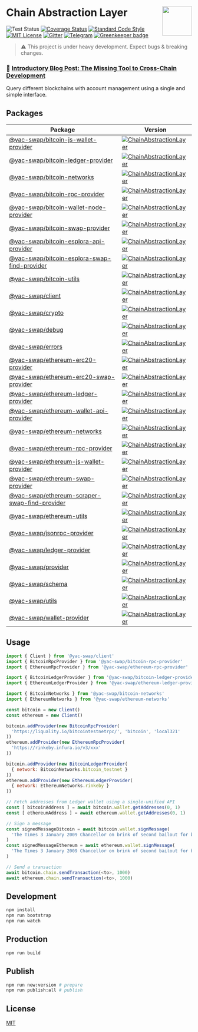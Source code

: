 # Chain Abstraction Layer <img align="right" src="https://raw.githubusercontent.com/liquality/chainabstractionlayer/master/liquality-logo.png" height="80px" />


![Test Status](https://github.com/liquality/chainabstractionlayer/workflows/test/badge.svg)
[![Coverage Status](https://coveralls.io/repos/github/liquality/chainabstractionlayer/badge.svg?branch=master)](https://coveralls.io/github/liquality/chainabstractionlayer?branch=master)
[![Standard Code Style](https://img.shields.io/badge/codestyle-standard-brightgreen.svg)](https://github.com/standard/standard)
[![MIT License](https://img.shields.io/badge/license-MIT-brightgreen.svg)](./LICENSE.md)
[![Gitter](https://img.shields.io/gitter/room/liquality/Lobby.svg)](https://gitter.im/liquality/Lobby?source=orgpage)
[![Telegram](https://img.shields.io/badge/chat-on%20telegram-blue.svg)](https://t.me/Liquality) [![Greenkeeper badge](https://badges.greenkeeper.io/liquality/chainabstractionlayer.svg)](https://greenkeeper.io/)

> :warning: This project is under heavy development. Expect bugs & breaking changes.

### :pencil: [Introductory Blog Post: The Missing Tool to Cross-Chain Development](https://medium.com/liquality/the-missing-tool-to-cross-chain-development-2ebfe898efa1)

Query different blockchains with account management using a single and simple interface.

## Packages

|Package|Version|
|---|---|
|[@yac-swap/bitcoin-js-wallet-provider](./packages/bitcoin-js-wallet-provider)|[![ChainAbstractionLayer](https://img.shields.io/npm/v/@yac-swap/bitcoin-js-wallet-provider.svg)](https://npmjs.com/package/@yac-swap/bitcoin-js-wallet-provider)|
|[@yac-swap/bitcoin-ledger-provider](./packages/bitcoin-ledger-provider)|[![ChainAbstractionLayer](https://img.shields.io/npm/v/@yac-swap/bitcoin-ledger-provider.svg)](https://npmjs.com/package/@yac-swap/bitcoin-ledger-provider)|
|[@yac-swap/bitcoin-networks](./packages/bitcoin-networks)|[![ChainAbstractionLayer](https://img.shields.io/npm/v/@yac-swap/bitcoin-networks.svg)](https://npmjs.com/package/@yac-swap/bitcoin-networks)|
|[@yac-swap/bitcoin-rpc-provider](./packages/bitcoin-rpc-provider)|[![ChainAbstractionLayer](https://img.shields.io/npm/v/@yac-swap/bitcoin-rpc-provider.svg)](https://npmjs.com/package/@yac-swap/bitcoin-rpc-provider)|
|[@yac-swap/bitcoin-wallet-node-provider](./packages/bitcoin-node-wallet-provider)|[![ChainAbstractionLayer](https://img.shields.io/npm/v/@yac-swap/bitcoin-node-wallet-provider.svg)](https://npmjs.com/package/@yac-swap/bitcoin-node-wallet-provider)|
|[@yac-swap/bitcoin-swap-provider](./packages/bitcoin-swap-provider)|[![ChainAbstractionLayer](https://img.shields.io/npm/v/@yac-swap/bitcoin-swap-provider.svg)](https://npmjs.com/package/@yac-swap/bitcoin-swap-provider)|
|[@yac-swap/bitcoin-esplora-api-provider](./packages/bitcoin-esplora-api-provider)|[![ChainAbstractionLayer](https://img.shields.io/npm/v/@yac-swap/bitcoin-esplora-api-provider.svg)](https://npmjs.com/package/@yac-swap/bitcoin-esplora-api-provider)|
|[@yac-swap/bitcoin-esplora-swap-find-provider](./packages/bitcoin-esplora-swap-find-provider)|[![ChainAbstractionLayer](https://img.shields.io/npm/v/@yac-swap/bitcoin-esplora-swap-find-provider.svg)](https://npmjs.com/package/@yac-swap/bitcoin-esplora-swap-find-provider)|
|[@yac-swap/bitcoin-utils](./packages/bitcoin-utils)|[![ChainAbstractionLayer](https://img.shields.io/npm/v/@yac-swap/bitcoin-utils.svg)](https://npmjs.com/package/@yac-swap/bitcoin-utils)|
|[@yac-swap/client](./packages/client)|[![ChainAbstractionLayer](https://img.shields.io/npm/v/@yac-swap/client.svg)](https://npmjs.com/package/@yac-swap/client)|
|[@yac-swap/crypto](./packages/crypto)|[![ChainAbstractionLayer](https://img.shields.io/npm/v/@yac-swap/crypto.svg)](https://npmjs.com/package/@yac-swap/crypto)|
|[@yac-swap/debug](./packages/debug)|[![ChainAbstractionLayer](https://img.shields.io/npm/v/@yac-swap/debug.svg)](https://npmjs.com/package/@yac-swap/debug)|
|[@yac-swap/errors](./packages/errors)|[![ChainAbstractionLayer](https://img.shields.io/npm/v/@yac-swap/errors.svg)](https://npmjs.com/package/@yac-swap/errors)|
|[@yac-swap/ethereum-erc20-provider](./packages/ethereum-erc20-provider)|[![ChainAbstractionLayer](https://img.shields.io/npm/v/@yac-swap/ethereum-erc20-provider.svg)](https://npmjs.com/package/@yac-swap/ethereum-erc20-provider)|
|[@yac-swap/ethereum-erc20-swap-provider](./packages/ethereum-erc20-swap-provider)|[![ChainAbstractionLayer](https://img.shields.io/npm/v/@yac-swap/ethereum-erc20-swap-provider.svg)](https://npmjs.com/package/@yac-swap/ethereum-erc20-swap-provider)|
|[@yac-swap/ethereum-ledger-provider](./packages/ethereum-ledger-provider)|[![ChainAbstractionLayer](https://img.shields.io/npm/v/@yac-swap/ethereum-ledger-provider.svg)](https://npmjs.com/package/@yac-swap/ethereum-ledger-provider)|
|[@yac-swap/ethereum-wallet-api-provider](./packages/ethereum-wallet-api-provider)|[![ChainAbstractionLayer](https://img.shields.io/npm/v/@yac-swap/ethereum-wallet-api-provider.svg)](https://npmjs.com/package/@yac-swap/ethereum-wallet-api-provider)|
|[@yac-swap/ethereum-networks](./packages/ethereum-networks)|[![ChainAbstractionLayer](https://img.shields.io/npm/v/@yac-swap/ethereum-networks.svg)](https://npmjs.com/package/@yac-swap/ethereum-networks)|
|[@yac-swap/ethereum-rpc-provider](./packages/ethereum-rpc-provider)|[![ChainAbstractionLayer](https://img.shields.io/npm/v/@yac-swap/ethereum-rpc-provider.svg)](https://npmjs.com/package/@yac-swap/ethereum-rpc-provider)|
|[@yac-swap/ethereum-js-wallet-provider](./packages/ethereum-js-wallet-provider)|[![ChainAbstractionLayer](https://img.shields.io/npm/v/@yac-swap/ethereum-js-wallet-provider.svg)](https://npmjs.com/package/@yac-swap/ethereum-js-wallet-provider)|
|[@yac-swap/ethereum-swap-provider](./packages/ethereum-swap-provider)|[![ChainAbstractionLayer](https://img.shields.io/npm/v/@yac-swap/ethereum-swap-provider.svg)](https://npmjs.com/package/@yac-swap/ethereum-swap-provider)|
|[@yac-swap/ethereum-scraper-swap-find-provider](./packages/ethereum-scraper-swap-find-provider)|[![ChainAbstractionLayer](https://img.shields.io/npm/v/@yac-swap/ethereum-scraper-swap-find-provider.svg)](https://npmjs.com/package/@yac-swap/ethereum-scraper-swap-find-provider)|
|[@yac-swap/ethereum-utils](./packages/ethereum-utils)|[![ChainAbstractionLayer](https://img.shields.io/npm/v/@yac-swap/ethereum-utils.svg)](https://npmjs.com/package/@yac-swap/ethereum-utils)|
|[@yac-swap/jsonrpc-provider](./packages/jsonrpc-provider)|[![ChainAbstractionLayer](https://img.shields.io/npm/v/@yac-swap/jsonrpc-provider.svg)](https://npmjs.com/package/@yac-swap/jsonrpc-provider)|
|[@yac-swap/ledger-provider](./packages/ledger-provider)|[![ChainAbstractionLayer](https://img.shields.io/npm/v/@yac-swap/ledger-provider.svg)](https://npmjs.com/package/@yac-swap/ledger-provider)|
|[@yac-swap/provider](./packages/provider)|[![ChainAbstractionLayer](https://img.shields.io/npm/v/@yac-swap/provider.svg)](https://npmjs.com/package/@yac-swap/provider)|
|[@yac-swap/schema](./packages/schema)|[![ChainAbstractionLayer](https://img.shields.io/npm/v/@yac-swap/schema.svg)](https://npmjs.com/package/@yac-swap/schema)|
|[@yac-swap/utils](./packages/utils)|[![ChainAbstractionLayer](https://img.shields.io/npm/v/@yac-swap/utils.svg)](https://npmjs.com/package/@yac-swap/utils)|
|[@yac-swap/wallet-provider](./packages/wallet-provider)|[![ChainAbstractionLayer](https://img.shields.io/npm/v/@yac-swap/wallet-provider.svg)](https://npmjs.com/package/@yac-swap/wallet-provider)|


## Usage

```javascript
import { Client } from '@yac-swap/client'
import { BitcoinRpcProvider } from '@yac-swap/bitcoin-rpc-provider'
import { EthereumRpcProvider } from '@yac-swap/ethereum-rpc-provider'

import { BitcoinLedgerProvider } from '@yac-swap/bitcoin-ledger-provider'
import { EthereumLedgerProvider } from '@yac-swap/ethereum-ledger-provider'

import { BitcoinNetworks } from '@yac-swap/bitcoin-networks'
import { EthereumNetworks } from '@yac-swap/ethereum-networks'

const bitcoin = new Client()
const ethereum = new Client()

bitcoin.addProvider(new BitcoinRpcProvider(
  'https://liquality.io/bitcointestnetrpc/', 'bitcoin', 'local321'
))
ethereum.addProvider(new EthereumRpcProvider(
  'https://rinkeby.infura.io/v3/xxx'
))

bitcoin.addProvider(new BitcoinLedgerProvider(
  { network: BitcoinNetworks.bitcoin_testnet }
))
ethereum.addProvider(new EthereumLedgerProvider(
  { network: EthereumNetworks.rinkeby }
))

// Fetch addresses from Ledger wallet using a single-unified API
const [ bitcoinAddress ] = await bitcoin.wallet.getAddresses(0, 1)
const [ ethereumAddress ] = await ethereum.wallet.getAddresses(0, 1)

// Sign a message
const signedMessageBitcoin = await bitcoin.wallet.signMessage(
  'The Times 3 January 2009 Chancellor on brink of second bailout for banks', bitcoinAddress
)
const signedMessageEthereum = await ethereum.wallet.signMessage(
  'The Times 3 January 2009 Chancellor on brink of second bailout for banks', ethereumAddress
)

// Send a transaction
await bitcoin.chain.sendTransaction(<to>, 1000)
await ethereum.chain.sendTransaction(<to>, 1000)
```


## Development

```bash
npm install
npm run bootstrap
npm run watch
```


## Production

```bash
npm run build
```


## Publish

```bash
npm run new:version # prepare
npm run publish:all # publish
```


## License

[MIT](./LICENSE.md)
